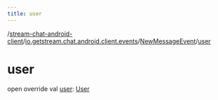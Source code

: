 ```yaml
---
title: user
---
```

/[stream-chat-android-client](../../index.md)/[io.getstream.chat.android.client.events](../index.md)/[NewMessageEvent](index.md)/[user](user.md)  
  
  
  
# user  
open override val [user](user.md): [User](../../io.getstream.chat.android.client.models/User/index.md)
